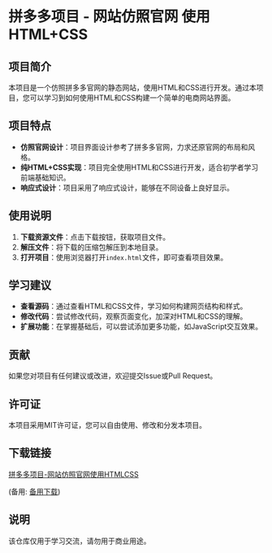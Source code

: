 # 拼多多项目 - 网站仿照官网 使用HTML+CSS

## 项目简介

本项目是一个仿照拼多多官网的静态网站，使用HTML和CSS进行开发。通过本项目，您可以学习到如何使用HTML和CSS构建一个简单的电商网站界面。

## 项目特点

- **仿照官网设计**：项目界面设计参考了拼多多官网，力求还原官网的布局和风格。
- **纯HTML+CSS实现**：项目完全使用HTML和CSS进行开发，适合初学者学习前端基础知识。
- **响应式设计**：项目采用了响应式设计，能够在不同设备上良好显示。

## 使用说明

1. **下载资源文件**：点击下载按钮，获取项目文件。
2. **解压文件**：将下载的压缩包解压到本地目录。
3. **打开项目**：使用浏览器打开`index.html`文件，即可查看项目效果。

## 学习建议

- **查看源码**：通过查看HTML和CSS文件，学习如何构建网页结构和样式。
- **修改代码**：尝试修改代码，观察页面变化，加深对HTML和CSS的理解。
- **扩展功能**：在掌握基础后，可以尝试添加更多功能，如JavaScript交互效果。

## 贡献

如果您对项目有任何建议或改进，欢迎提交Issue或Pull Request。

## 许可证

本项目采用MIT许可证，您可以自由使用、修改和分发本项目。

## 下载链接
[拼多多项目-网站仿照官网使用HTMLCSS](https://pan.quark.cn/s/b60cbc63e5b9) 

(备用: [备用下载](https://pan.baidu.com/s/1h4_GG6g0UaPbLkMwjCt0wg?pwd=1234))

## 说明

该仓库仅用于学习交流，请勿用于商业用途。
